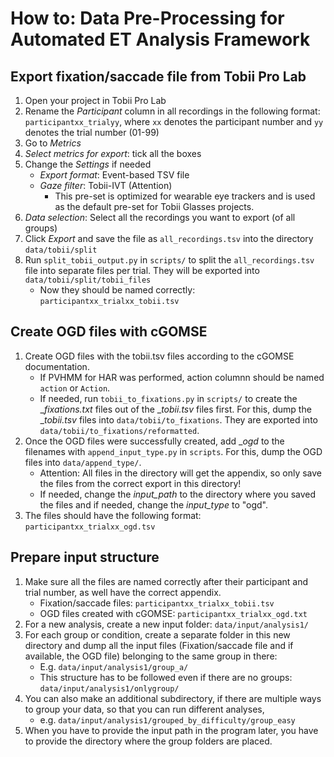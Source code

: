 # How to: Data Pre-Processing for Automated ET Analysis Framework

## Export fixation/saccade file from Tobii Pro Lab

1.	Open your project in Tobii Pro Lab
2.  Rename the _Participant_ column in all recordings in the following format: `participantxx_trialyy`, where `xx` denotes the participant number and `yy` denotes the trial number (01-99)
3.	Go to _Metrics_
4.	_Select metrics for export_: tick all the boxes	
5.	Change the _Settings_ if needed
    - _Export format_: Event-based TSV file
    - _Gaze filter_: Tobii-IVT (Attention) 
        - This pre-set is optimized for wearable eye trackers and is used as the default pre-set for Tobii Glasses projects.
5.	_Data selection_: Select all the recordings you want to export (of all groups) 
6.	Click _Export_ and save the file as `all_recordings.tsv` into the directory `data/tobii/split`
7.	Run `split_tobii_output.py` in `scripts/` to split the `all_recordings.tsv` file into separate files per trial. They will be exported into `data/tobii/split/tobii_files`
    - Now they should be named correctly: `participantxx_trialxx_tobii.tsv`

## Create OGD files with cGOMSE

1.	Create OGD files with the tobii.tsv files according to the cGOMSE documentation.
    - If PVHMM for HAR was performed, action columnn should be named `action` or `Action`.
    - If needed, run `tobii_to_fixations.py` in `scripts/` to create the __fixations.txt_ files out of the __tobii.tsv_ files first. For this, dump the __tobii.tsv_ files into `data/tobii/to_fixations`. They are exported into `data/tobii/to_fixations/reformatted`.
2.	Once the OGD files were successfully created, add __ogd_ to the filenames with `append_input_type.py` in `scripts`. For this, dump the OGD files into `data/append_type/`. 
     - Attention: All files in the directory will get the appendix, so only save the files from the correct export in this directory!
     - If needed, change the _input_path_ to the directory where you saved the files and if needed, change the _input_type_ to "ogd".
3. The files should have the following format: `participantxx_trialxx_ogd.tsv`

## Prepare input structure
1.	Make sure all the files are named correctly after their participant and trial number, as well have the correct appendix.
    - Fixation/saccade files: `participantxx_trialxx_tobii.tsv`
    - OGD files created with cGOMSE: `participantxx_trialxx_ogd.txt`
2.  For a new analysis, create a new input folder: `data/input/analysis1/`
3.  For each group or condition, create a separate folder in this new directory and dump all the input files (Fixation/saccade file and if available, the OGD file) belonging to the same group in there: 
    - E.g. `data/input/analysis1/group_a/`
    - This structure has to be followed even if there are no groups: `data/input/analysis1/onlygroup/`
4.	You can also make an additional subdirectory, if there are multiple ways to group your data, so that you can run different analyses, 
    - e.g. `data/input/analysis1/grouped_by_difficulty/group_easy`
5.	When you have to provide the input path in the program later, you have to provide the directory where the group folders are placed.

